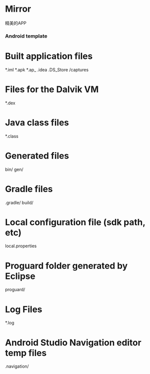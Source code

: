 # Mirror
精美的APP
### Android template
# Built application files
*.iml
*.apk
*.ap_
.idea
.DS_Store
/captures

# Files for the Dalvik VM
*.dex

# Java class files
*.class

# Generated files
bin/
gen/

# Gradle files
.gradle/
build/

# Local configuration file (sdk path, etc)
local.properties

# Proguard folder generated by Eclipse
proguard/

# Log Files
*.log

# Android Studio Navigation editor temp files
.navigation/
